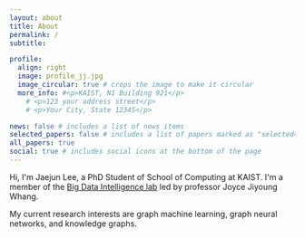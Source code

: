 ```yaml
---
layout: about
title: About
permalink: /
subtitle: 

profile:
  align: right
  image: profile_jj.jpg
  image_circular: true # crops the image to make it circular
  more_info: #<p>KAIST, N1 Building 921</p>
    # <p>123 your address street</p>
    # <p>Your City, State 12345</p>

news: false # includes a list of news items
selected_papers: false # includes a list of papers marked as "selected={true}"
all_papers: true
social: true # includes social icons at the bottom of the page
---
```


Hi, I'm Jaejun Lee, a PhD Student of School of Computing at KAIST. I'm a member of the <a href='https://bdi-lab.kaist.ac.kr'>Big Data Intelligence lab</a> led by professor Joyce Jiyoung Whang. 

My current research interests are graph machine learning, graph neural networks, and knowledge graphs.